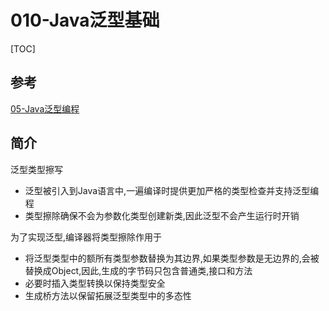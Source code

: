 # 010-Java泛型基础

[TOC]

## 参考

 [05-Java泛型编程](../../04-java/05-Java泛型编程/README.md) 

## 简介

泛型类型擦写

- 泛型被引入到Java语言中,一遍编译时提供更加严格的类型检查并支持泛型编程
- 类型擦除确保不会为参数化类型创建新类,因此泛型不会产生运行时开销

为了实现泛型,编译器将类型擦除作用于 

- 将泛型类型中的额所有类型参数替换为其边界,如果类型参数是无边界的,会被替换成Object,因此,生成的字节码只包含普通类,接口和方法
- 必要时插入类型转换以保持类型安全
- 生成桥方法以保留拓展泛型类型中的多态性

